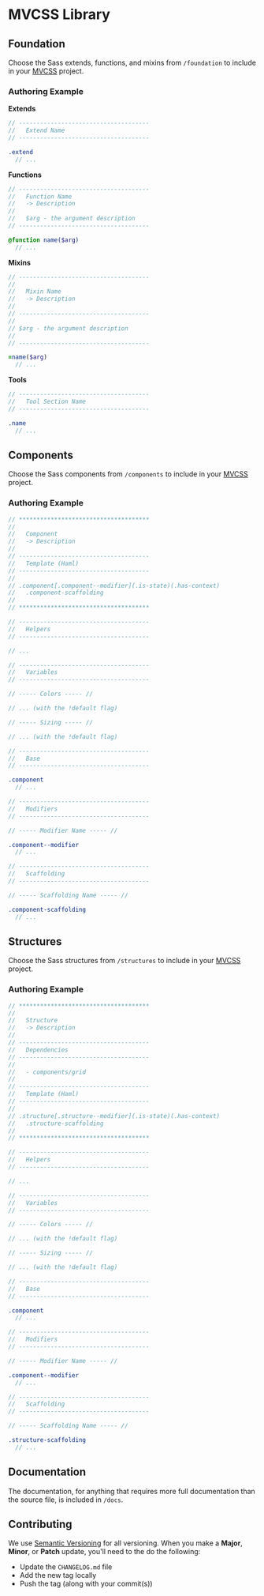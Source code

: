 MVCSS Library
=============

Foundation
----------

Choose the Sass extends, functions, and mixins from `/foundation` to include in your [MVCSS](http://mvcss.github.io/) project.

### Authoring Example

**Extends**

```sass
// -------------------------------------
//   Extend Name
// -------------------------------------

.extend
  // ...
```

**Functions**

```sass
// -------------------------------------
//   Function Name
//   -> Description
//
//   $arg - the argument description
// -------------------------------------

@function name($arg)
  // ...
```

**Mixins**

```sass
// -------------------------------------
//
//   Mixin Name
//   -> Description
//
// -------------------------------------
//
// $arg - the argument description
//
// -------------------------------------

=name($arg)
  // ...
```

**Tools**

```sass
// -------------------------------------
//   Tool Section Name
// -------------------------------------

.name
  // ...
```

Components
----------

Choose the Sass components from `/components` to include in your [MVCSS](http://mvcss.github.io/) project.

### Authoring Example

```sass
// *************************************
//
//   Component
//   -> Description
//
// -------------------------------------
//   Template (Haml)
// -------------------------------------
//
// .component[.component--modifier](.is-state)(.has-context)
//   .component-scaffolding
//
// *************************************

// -------------------------------------
//   Helpers
// -------------------------------------

// ...

// -------------------------------------
//   Variables
// -------------------------------------

// ----- Colors ----- //

// ... (with the !default flag)

// ----- Sizing ----- //

// ... (with the !default flag)

// -------------------------------------
//   Base
// -------------------------------------

.component
  // ...

// -------------------------------------
//   Modifiers
// -------------------------------------

// ----- Modifier Name ----- //

.component--modifier
  // ...

// -------------------------------------
//   Scaffolding
// -------------------------------------

// ----- Scaffolding Name ----- //

.component-scaffolding
  // ...
```

Structures
----------

Choose the Sass structures from `/structures` to include in your [MVCSS](http://mvcss.github.io/) project.

### Authoring Example

```sass
// *************************************
//
//   Structure
//   -> Description
//
// -------------------------------------
//   Dependencies
// -------------------------------------
//
//   - components/grid
//
// -------------------------------------
//   Template (Haml)
// -------------------------------------
//
// .structure[.structure--modifier](.is-state)(.has-context)
//   .structure-scaffolding
//
// *************************************

// -------------------------------------
//   Helpers
// -------------------------------------

// ...

// -------------------------------------
//   Variables
// -------------------------------------

// ----- Colors ----- //

// ... (with the !default flag)

// ----- Sizing ----- //

// ... (with the !default flag)

// -------------------------------------
//   Base
// -------------------------------------

.component
  // ...

// -------------------------------------
//   Modifiers
// -------------------------------------

// ----- Modifier Name ----- //

.component--modifier
  // ...

// -------------------------------------
//   Scaffolding
// -------------------------------------

// ----- Scaffolding Name ----- //

.structure-scaffolding
  // ...
```

Documentation
-------------

The documentation, for anything that requires more full documentation than the source file, is included in `/docs`.

Contributing
------------

We use [Semantic Versioning](http://semver.org) for all versioning. When you make a **Major**, **Minor**, or **Patch** update, you'll need to the do the following:

- Update the `CHANGELOG.md` file
- Add the new tag locally
- Push the tag (along with your commit(s))

